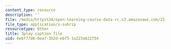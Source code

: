 ```yaml
---
content_type: resource
description: ''
file: /media/https%3A/open-learning-course-data-rc.s3.amazonaws.com/15-031j-energy-decisions-markets-and-policies-spring-2012/6e6f77d00ea73b2debf51a223a622f54_0pB2Wn6fvj4.srt
file_type: application/x-subrip
resourcetype: Other
title: 3play caption file
uid: 6e6f77d0-0ea7-3b2d-ebf5-1a223a622f54
---
```

